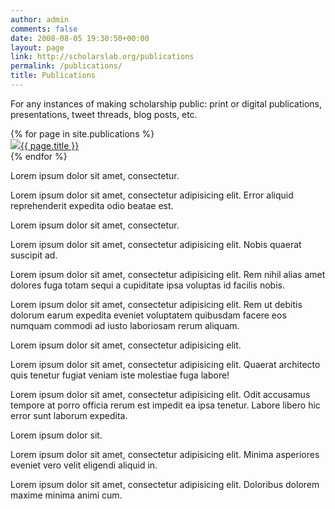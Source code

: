 ```yaml
---
author: admin
comments: false
date: 2008-08-05 19:30:50+00:00
layout: page
link: http://scholarslab.org/publications
permalink: /publications/
title: Publications
---
```


For any instances of making scholarship public: print or digital publications, presentations, tweet threads, blog posts, etc.

<div id="lab-grid">
{% for page in site.publications %}
  <section><a href="{{ site.url }}/publications/{{ page.slug }}"><img src="{{ site.url }}/assets/img/{{ page.slug }}.png">{{ page.title }}</a></section>
{% endfor %}

 <section>
    <p>Lorem ipsum dolor sit amet, consectetur.</p>
  </section>
  
  <section>
    <p>Lorem ipsum dolor sit amet, consectetur adipisicing elit. Error aliquid reprehenderit expedita odio beatae est.</p>
  </section>
  
  <section>
    <p>Lorem ipsum dolor sit amet, consectetur.</p>
  </section>
  
  <section>
    <p>Lorem ipsum dolor sit amet, consectetur adipisicing elit. Nobis quaerat suscipit ad.</p>
  </section>

  <section>
    <p>Lorem ipsum dolor sit amet, consectetur adipisicing elit. Rem nihil alias amet dolores fuga totam sequi a cupiditate ipsa voluptas id facilis nobis.</p>
  </section>

  <section>
    <p>Lorem ipsum dolor sit amet, consectetur adipisicing elit. Rem ut debitis dolorum earum expedita eveniet voluptatem quibusdam facere eos numquam commodi ad iusto laboriosam rerum aliquam.</p>
  </section>
  
  <section>
    <p>Lorem ipsum dolor sit amet, consectetur adipisicing elit.</p>
  </section>
  
  <section>
    <p>Lorem ipsum dolor sit amet, consectetur adipisicing elit. Quaerat  architecto quis tenetur fugiat veniam iste molestiae fuga labore!</p>
  </section>
  
  <section>
    <p>Lorem ipsum dolor sit amet, consectetur adipisicing elit. Odit accusamus tempore at porro officia rerum est impedit ea ipsa tenetur. Labore libero hic error sunt laborum expedita.</p>
  </section>
  
  <section>
    <p>Lorem ipsum dolor sit.</p>
  </section>
  
  <section>
    <p>Lorem ipsum dolor sit amet, consectetur adipisicing elit. Minima asperiores eveniet vero velit eligendi aliquid in.</p>
  </section>
  
  <section>
    <p>Lorem ipsum dolor sit amet, consectetur adipisicing elit. Doloribus dolorem maxime minima animi cum.</p>
  </section>
</div>